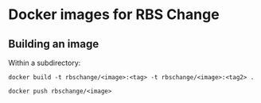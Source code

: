 # Docker images for RBS Change

## Building an image

Within a subdirectory:

```
docker build -t rbschange/<image>:<tag> -t rbschange/<image>:<tag2> .

docker push rbschange/<image>
```

